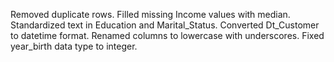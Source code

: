 Removed duplicate rows.
Filled missing Income values with median.
Standardized text in Education and Marital_Status.
Converted Dt_Customer to datetime format.
Renamed columns to lowercase with underscores.
Fixed year_birth data type to integer.

